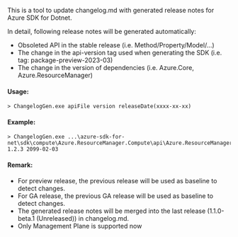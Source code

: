 This is a tool to update changelog.md with generated release notes for Azure SDK for Dotnet. 

In detail, following release notes will be generated automatically:

- Obsoleted API in the stable release (i.e. Method/Property/Model/...)
- The change in the api-version tag used when generating the SDK (i.e. tag: package-preview-2023-03)
- The change in the version of dependencies (i.e. Azure.Core, Azure.ResourceManager)

#### Usage:
```
> ChangelogGen.exe apiFile version releaseDate(xxxx-xx-xx)
```

#### Example:
```
> ChangelogGen.exe ...\azure-sdk-for-net\sdk\compute\Azure.ResourceManager.Compute\api\Azure.ResourceManager.Compute.netstandard2.0.cs 1.2.3 2099-02-03
```

#### Remark:
- For preview release, the previous release will be used as baseline to detect changes.
- For GA release, the previous GA release will be used as baseline to detect changes.
- The generated release notes will be merged into the last release (1.1.0-beta.1 (Unreleased)) in changelog.md.
- Only Management Plane is supported now